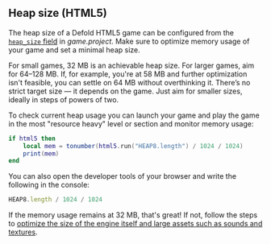 ## Heap size (HTML5)
The heap size of a Defold HTML5 game can be configured from the [`heap_size` field](/manuals/project-settings/#heap-size) in *game.project*. Make sure to optimize memory usage of your game and set a minimal heap size.

For small games, 32 MB is an achievable heap size. For larger games, aim for 64–128 MB. If, for example, you're at 58 MB and further optimization isn't feasible, you can settle on 64 MB without overthinking it. There’s no strict target size — it depends on the game. Just aim for smaller sizes, ideally in steps of powers of two. 

To check current heap usage you can launch your game and play the game in the most "resource heavy" level or section and monitor memory usage:

```lua
if html5 then
    local mem = tonumber(html5.run("HEAP8.length") / 1024 / 1024)
    print(mem)
end
```

You can also open the developer tools of your browser and write the following in the console:

```js
HEAP8.length / 1024 / 1024
```

If the memory usage remains at 32 MB, that's great! If not, follow the steps to [optimize the size of the engine itself and large assets such as sounds and textures](/manuals/optimization-size).